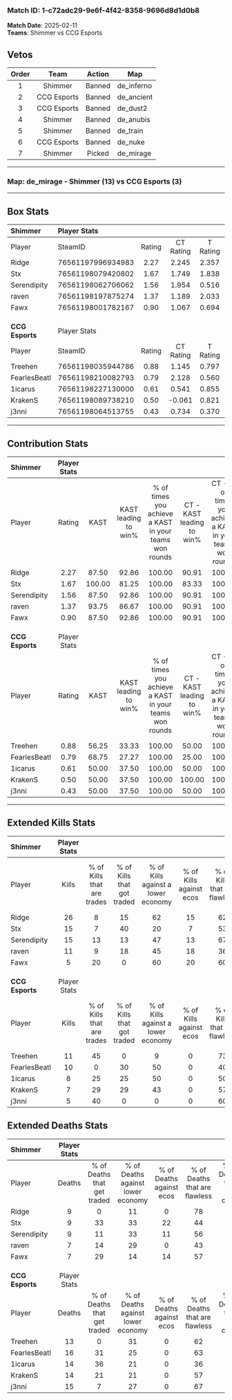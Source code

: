 ### Match ID: 1-c72adc29-9e6f-4f42-8358-9696d8d1d0b8  
**Match Date**: 2025-02-11  
**Teams**: Shimmer vs CCG Esports  

## Vetos  

| Order | Team | Action | Map |
| :---: | :--: | :----: | --- |
| 1 | Shimmer | Banned | de_inferno |
| 2 | CCG Esports | Banned | de_ancient |
| 3 | CCG Esports | Banned | de_dust2 |
| 4 | Shimmer | Banned | de_anubis |
| 5 | Shimmer | Banned | de_train |
| 6 | CCG Esports | Banned | de_nuke |
| 7 | Shimmer | Picked | de_mirage |

---  

### **Map**: de_mirage - Shimmer (13) vs CCG Esports (3)  
---  

## Box Stats  

| **Shimmer**     | Player Stats      |        |           |          |        |       |       |         |        |      |     |
| :- | :- | :-: | :-: | :-: | :-: | :-: | :-: | :-: | :-: | :-: | :-: |
| Player          | SteamID           | Rating | CT Rating | T Rating |  KAST  |  ADR  | Kills | Assists | Deaths | K/D  | HS% |
| Ridge           | 76561197996934983 |  2.27  |   2.245   |  2.357   | 87.50  | 140.3 |  26   |    3    |   9    | 2.89 | 50  |
| Stx             | 76561198079420802 |  1.67  |   1.749   |  1.838   | 100.00 | 101.9 |  15   |    7    |   9    | 1.67 | 66  |
| Serendipity     | 76561198062706062 |  1.56  |   1.954   |  0.516   | 87.50  | 99.4  |  15   |    5    |   9    | 1.67 | 73  |
| raven           | 76561198197875274 |  1.37  |   1.189   |  2.033   | 93.75  | 73.4  |  11   |    4    |   7    | 1.57 | 45  |
| Fawx            | 76561198001782167 |  0.90  |   1.067   |  0.694   | 87.50  | 45.7  |   5   |    3    |   7    | 0.71 | 40  |
|                 |                   |        |           |          |        |       |       |         |        |      |     |
|                 |                   |        |           |          |        |       |       |         |        |      |     |
|                 |                   |        |           |          |        |       |       |         |        |      |     |
| **CCG Esports** | Player Stats      |        |           |          |        |       |       |         |        |      |     |
| Player          | SteamID           | Rating | CT Rating | T Rating |  KAST  |  ADR  | Kills | Assists | Deaths | K/D  | HS% |
| Treehen         | 76561198035944786 |  0.88  |   1.145   |  0.797   | 56.25  | 70.6  |  11   |    4    |   13   | 0.85 | 27  |
| FearlesBeatl    | 76561198210082793 |  0.79  |   2.128   |  0.560   | 68.75  | 63.3  |  10   |    2    |   16   | 0.63 | 70  |
| 1icarus         | 76561198227130000 |  0.61  |   0.541   |  0.855   | 50.00  | 61.8  |   8   |    3    |   14   | 0.57 | 75  |
| KrakenS         | 76561198089738210 |  0.50  |  -0.061   |  0.821   | 50.00  | 44.8  |   7   |    3    |   14   | 0.50 | 42  |
| j3nni           | 76561198064513755 |  0.43  |   0.734   |  0.370   | 50.00  | 60.6  |   5   |    6    |   15   | 0.33 | 60  |
---  

## Contribution Stats  

| **Shimmer**     | Player Stats |        |                      |                                                        |                           |                                                             |                          |                                                            |
| :- | :-: | :-: | :-: | :-: | :-: | :-: | :-: | :-: |
| Player          |    Rating    |  KAST  | KAST leading to win% | % of times you achieve a KAST in your teams won rounds | CT - KAST leading to win% | CT - % of times you achieve a KAST in your teams won rounds | T - KAST leading to win% | T - % of times you achieve a KAST in your teams won rounds |
| Ridge           |     2.27     | 87.50  |        92.86         |                         100.00                         |           90.91           |                           100.00                            |          100.00          |                           100.00                           |
| Stx             |     1.67     | 100.00 |        81.25         |                         100.00                         |           83.33           |                           100.00                            |          75.00           |                           100.00                           |
| Serendipity     |     1.56     | 87.50  |        92.86         |                         100.00                         |           90.91           |                           100.00                            |          100.00          |                           100.00                           |
| raven           |     1.37     | 93.75  |        86.67         |                         100.00                         |           90.91           |                           100.00                            |          75.00           |                           100.00                           |
| Fawx            |     0.90     | 87.50  |        92.86         |                         100.00                         |           90.91           |                           100.00                            |          100.00          |                           100.00                           |
|                 |              |        |                      |                                                        |                           |                                                             |                          |                                                            |
|                 |              |        |                      |                                                        |                           |                                                             |                          |                                                            |
|                 |              |        |                      |                                                        |                           |                                                             |                          |                                                            |
| **CCG Esports** | Player Stats |        |                      |                                                        |                           |                                                             |                          |                                                            |
| Player          |    Rating    |  KAST  | KAST leading to win% | % of times you achieve a KAST in your teams won rounds | CT - KAST leading to win% | CT - % of times you achieve a KAST in your teams won rounds | T - KAST leading to win% | T - % of times you achieve a KAST in your teams won rounds |
| Treehen         |     0.88     | 56.25  |        33.33         |                         100.00                         |           50.00           |                           100.00                            |          28.57           |                           100.00                           |
| FearlesBeatl    |     0.79     | 68.75  |        27.27         |                         100.00                         |           25.00           |                           100.00                            |          28.57           |                           100.00                           |
| 1icarus         |     0.61     | 50.00  |        37.50         |                         100.00                         |           50.00           |                           100.00                            |          33.33           |                           100.00                           |
| KrakenS         |     0.50     | 50.00  |        37.50         |                         100.00                         |          100.00           |                           100.00                            |          28.57           |                           100.00                           |
| j3nni           |     0.43     | 50.00  |        37.50         |                         100.00                         |           50.00           |                           100.00                            |          33.33           |                           100.00                           |
---  

## Extended Kills Stats  

| **Shimmer**     | Player Stats |                            |                            |                                    |                         |                              |                                 |                                       |                    |           |
| :- | :-: | :-: | :-: | :-: | :-: | :-: | :-: | :-: | :-: | :-: |
| Player          |    Kills     | % of Kills that are trades | % of Kills that got traded | % of Kills against a lower economy | % of Kills against ecos | % of Kills that are flawless | % of Kills that are close duels | % of Kills that are assisted by flash | Pistol Round Kills | AWP Kills |
| Ridge           |      26      |             8              |             15             |                 62                 |           15            |              62              |                4                |                   0                   |         1          |     1     |
| Stx             |      15      |             7              |             40             |                 20                 |            7            |              53              |                7                |                   7                   |         4          |     0     |
| Serendipity     |      15      |             13             |             13             |                 47                 |           13            |              67              |                7                |                   0                   |         1          |     0     |
| raven           |      11      |             9              |             18             |                 45                 |           18            |              36              |                0                |                   0                   |         2          |     0     |
| Fawx            |      5       |             20             |             0              |                 60                 |           20            |              60              |                0                |                   0                   |         0          |     2     |
|                 |              |                            |                            |                                    |                         |                              |                                 |                                       |                    |           |
|                 |              |                            |                            |                                    |                         |                              |                                 |                                       |                    |           |
|                 |              |                            |                            |                                    |                         |                              |                                 |                                       |                    |           |
| **CCG Esports** | Player Stats |                            |                            |                                    |                         |                              |                                 |                                       |                    |           |
| Player          |    Kills     | % of Kills that are trades | % of Kills that got traded | % of Kills against a lower economy | % of Kills against ecos | % of Kills that are flawless | % of Kills that are close duels | % of Kills that are assisted by flash | Pistol Round Kills | AWP Kills |
| Treehen         |      11      |             45             |             0              |                 9                  |            0            |              73              |                9                |                   0                   |         3          |     5     |
| FearlesBeatl    |      10      |             0              |             30             |                 50                 |            0            |              40              |               10                |                  10                   |         0          |     0     |
| 1icarus         |      8       |             25             |             25             |                 50                 |            0            |              50              |                0                |                  25                   |         0          |     0     |
| KrakenS         |      7       |             29             |             29             |                 43                 |            0            |              57              |                0                |                   0                   |         0          |     0     |
| j3nni           |      5       |             40             |             0              |                 0                  |            0            |              60              |               20                |                   0                   |         3          |     0     |
## Extended Deaths Stats  

| **Shimmer**     | Player Stats |                             |                                   |                          |                               |                            |                           |               |
| :- | :-: | :-: | :-: | :-: | :-: | :-: | :-: | :-: |
| Player          |    Deaths    | % of Deaths that get traded | % of Deaths against lower economy | % of Deaths against ecos | % of Deaths that are flawless | % of Deaths that are close | % of Deaths while blinded | Deaths to AWP |
| Ridge           |      9       |              0              |                11                 |            0             |              78               |             0              |             0             |       2       |
| Stx             |      9       |             33              |                33                 |            22            |              44               |             11             |             0             |       1       |
| Serendipity     |      9       |             11              |                33                 |            11            |              56               |             11             |             0             |       2       |
| raven           |      7       |             14              |                29                 |            0             |              43               |             14             |             0             |       0       |
| Fawx            |      7       |             29              |                14                 |            14            |              57               |             0              |            43             |       0       |
|                 |              |                             |                                   |                          |                               |                            |                           |               |
|                 |              |                             |                                   |                          |                               |                            |                           |               |
|                 |              |                             |                                   |                          |                               |                            |                           |               |
| **CCG Esports** | Player Stats |                             |                                   |                          |                               |                            |                           |               |
| Player          |    Deaths    | % of Deaths that get traded | % of Deaths against lower economy | % of Deaths against ecos | % of Deaths that are flawless | % of Deaths that are close | % of Deaths while blinded | Deaths to AWP |
| Treehen         |      13      |              0              |                31                 |            0             |              62               |             0              |             0             |       1       |
| FearlesBeatl    |      16      |             31              |                25                 |            0             |              63               |             0              |             0             |       1       |
| 1icarus         |      14      |             36              |                21                 |            0             |              36               |             7              |             0             |       1       |
| KrakenS         |      14      |             21              |                21                 |            0             |              57               |             0              |             7             |       0       |
| j3nni           |      15      |              7              |                27                 |            0             |              67               |             13             |             0             |       0       |
